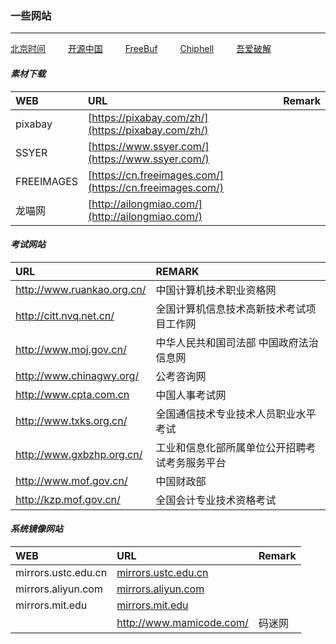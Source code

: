 ### 一些网站
***
[北京时间](http://www.bjtime.cn)     &emsp;&emsp;
[开源中国](http://www.oschina.net)   &emsp;&emsp;
[FreeBuf](http://www.freebuf.com)   &emsp;&emsp;
[Chiphell](http://www.chiphell.com)  &emsp;&emsp;
[吾爱破解](http://www.52pojie.cn)   &emsp;&emsp;

####   *素材下载*

|WEB|URL|Remark|
|:---|:---|:---|
|pixabay|[https://pixabay.com/zh/](https://pixabay.com/zh/)||
|SSYER|[https://www.ssyer.com/](https://www.ssyer.com/)||
|FREEIMAGES|[https://cn.freeimages.com/](https://cn.freeimages.com/)||
|龙喵网|[http://ailongmiao.com/](http://ailongmiao.com/)||

#### *考试网站*

|URL|REMARK|
|:---|:---|
|http://www.ruankao.org.cn/|中国计算机技术职业资格网| 
|http://citt.nvq.net.cn/|全国计算机信息技术高新技术考试项目工作网|  
|http://www.moj.gov.cn/|中华人民共和国司法部 中国政府法治信息网| 
|http://www.chinagwy.org/|公考咨询网|
|http://www.cpta.com.cn|中国人事考试网|
|http://www.txks.org.cn/|全国通信技术专业技术人员职业水平考试|
|http://www.gxbzhp.org.cn/|工业和信息化部所属单位公开招聘考试考务服务平台|
|http://www.mof.gov.cn/|中国财政部|
|http://kzp.mof.gov.cn/|全国会计专业技术资格考试|

#### *系统镜像网站*

|WEB|URL|Remark|
|:---|:---|:---|
|mirrors.ustc.edu.cn|[mirrors.ustc.edu.cn](https://mirrors.ustc.edu.cn/)||
|mirrors.aliyun.com|[mirrors.aliyun.com](http://mirrors.aliyun.com)||
|mirrors.mit.edu|[mirrors.mit.edu](http://mirrors.mit.edu)||
||http://www.mamicode.com/|码迷网|



